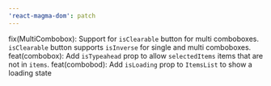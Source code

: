 ```yaml
---
'react-magma-dom': patch
---
```


fix(MultiCombobox): Support for `isClearable` button for multi comboboxes. `isClearable` button supports `isInverse` for single and multi comboboxes.
feat(combobox): Add `isTypeahead` prop to allow `selectedItems` items that are not in `items`.
feat(combobod): Add `isLoading` prop to `ItemsList` to show a loading state
